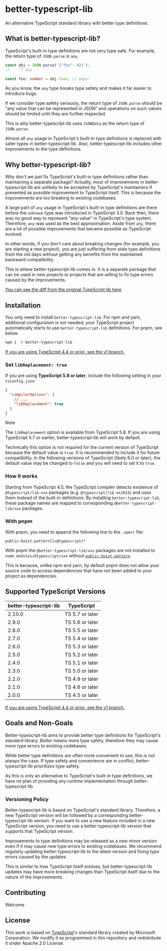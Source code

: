 # better-typescript-lib

An alternative TypeScript standard library with better type definitions.

## What is better-typescript-lib?

TypeScript's built-in type definitions are not _very_ type safe. For example, the return type of `JSON.parse` is `any`.

```ts
const obj = JSON.parse('{"foo": 42}');
//    ^? any

const foo: number = obj.fooo; // oops!
```

As you know, the `any` type breaks type safety and makes it far easier to introduce bugs.

If we consider type safety seriously, the return type of `JSON.parse` should be “any value that can be represented in JSON” and operations on such values should be limited until they are further inspected.

This is why better-typescript-lib uses `JSONData` as the return type of `JSON.parse`.

Almost all `any` usage in TypeScript's built-in type definitions is replaced with safer types in better-typescript-lib. Also, better-typescript-lib includes other improvements to the type definitions.

## Why better-typescript-lib?

Why don't we just fix TypeScript's built-in type definitions rather than maintaining a separate package? Actually, most of improvements in better-typescript-lib are unlikely to be accepted by TypeScript's maintainers if presented as possible improvement to TypeScript itself. This is because the improvements are too breaking to existing codebases.

A large part of `any` usage in TypeScript's built-in type definitions are there before the `unknown` type was introduced in TypeScript 3.0. Back then, there was no good way to represent “any value” in TypeScript's type system. Therefore, `any` was used as the best approximation. Aside from `any`, there are a lot of possible improvements that became possible as TypeScript evolved.

In other words, if you don't care about breaking changes (for example, you are starting a new project), you are just suffering from stale type definitions from the old days without getting any benefits from the maintained backward compatibility.

This is where better-typescript-lib comes in. It is a separate package that can be used in new projects or projects that are willing to fix type errors caused by the improvements.

[You can see the diff from the original TypeScript lib here](./docs/diff.md).

## Installation

You only need to install `better-typescript-lib`. For npm and yarn, additional configuration is not needed; your TypeScript project automatically starts to use `better-typescript-lib` definitions. For pnpm, see below.

```sh
npm i -D better-typescript-lib
```

[If you are using TypeScript 4.4 or prior, see the v1 branch.](https://github.com/uhyo/better-typescript-lib/tree/v1)

### Set `libReplacement: true`

If you are using **TypeScript 5.8 or later**, include the following setting in your `tsconfig.json`:

```json
{
  "compilerOptions": {
    // ...
    "libReplacement": true
  }
}
```

> [!NOTE]
> The `libReplacement` option is available from TypeScript 5.8. If you are using TypeScript 5.7 or earlier, better-typescript-lib will work by default.
>
> Technically this option is not required for the current version of TypeScript because the default value is `true`. It is recommended to include it for future compatibility. In the following versions of TypeScript (likely 6.0 or later), the default value may be changed to `false` and you will need to set it to `true`.

### How it works

Starting from TypeScript 4.5, the TypeScript compiler detects existence of `@typescript/lib-xxx` packages (e.g. `@typescript/lib-es2015`) and uses them instead of the built-in definitions. By installing `better-typescript-lib`, these package names are mapped to corresponding `@better-typescript-lib/xxx` packages.

### With pnpm

With pnpm, you need to append the following line to the `.npmrc` file:

```properties
public-hoist-pattern[]=@typescript/*
```

With pnpm the `@better-typescript-lib/xxx` packages are not installed to `node_modules/@typescript/xxx` without [`public-hoist-pattern`](https://pnpm.io/npmrc#public-hoist-pattern).

This is because, unlike npm and yarn, by default pnpm does not allow your source code to access dependencies that have not been added to your project as dependencies.

## Supported TypeScript Versions

| better-typescript-lib | TypeScript      |
| --------------------- | --------------- |
| 2.10.0                | TS 5.7 or later |
| 2.9.0                 | TS 5.6 or later |
| 2.8.0                 | TS 5.5 or later |
| 2.7.0                 | TS 5.4 or later |
| 2.6.0                 | TS 5.3 or later |
| 2.5.0                 | TS 5.2 or later |
| 2.4.0                 | TS 5.1 or later |
| 2.3.0                 | TS 5.0 or later |
| 2.2.0                 | TS 4.9 or later |
| 2.1.0                 | TS 4.6 or later |
| 2.0.0                 | TS 4.5 or later |

[If you are using TypeScript 4.4 or prior, see the v1 branch.](https://github.com/uhyo/better-typescript-lib/tree/v1)

## Goals and Non-Goals

Better-typescript-lib aims to provide better type definitions for TypeScript's standard library. _Better_ means more type safety, therefore they may cause more type errors to existing codebases.

While better type definitions are often more convenient to use, this is not always the case. If type safety and convenience are in conflict, better-typescript-lib prioritizes type safety.

As this is only an alternative to TypeScript's built-in type definitions, we have no plan of providing any runtime implementation through better-typescript-lib.

### Versioning Policy

Better-typescript-lib is based on TypeScript's standard library. Therefore, a new TypeScript version will be followed by a corresponding better-typescript-lib version. If you want to use a new feature included in a new TypeScript version, you need to use a better-typescript-lib version that supports that TypeScript version.

Improvements to type definitions may be released as a new minor version even if it may cause new type errors to existing codebases. We recommend regularly updating better-typescript-lib to the latest version and fixing type errors caused by the updates.

This is similar to how TypeScript itself evolves, but better-typescript-lib updates may have more breaking changes than TypeScript itself due to the nature of the improvements.

## Contributing

Welcome

## License

This work is based on [TypeScript](https://github.com/microsoft/TypeScript)'s standard library created by Microsoft Corporation. We modify it as programmed in this repository and redistribute it under Apache 2.0 License.
